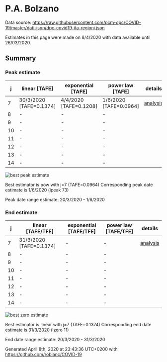 # P.A. Bolzano


Data source: https://raw.githubusercontent.com/pcm-dpc/COVID-19/master/dati-json/dpc-covid19-ita-regioni.json

Estimates in this page were made on 8/4/2020 with data available until 26/03/2020.


## Summary 

### Peak estimate 
|j|linear [TAFE]|exponential [TAFE]|power law [TAFE]|details|
|---|----|-----------|---------|-------|
|7|30/3/2020 [TAFE=0.1374]|4/4/2020 [TAFE=0.1208]|1/6/2020 [TAFE=0.0964]|[analysis](COVID-19_p.a._bolzano_j7_2020-03-26.md)|
|8|-|-|-||
|9|-|-|-||
|10|-|-|-||
|11|-|-|-||
|12|-|-|-||
|13|-|-|-||
|14|-|-|-||

![best peak estimate](COVID-19_p.a._bolzano_j7_2020-03-26.png)

Best estimator is pow with j=7 (TAFE=0.0964)
Corresponding peak date estimate is 1/6/2020 (ipeak 73)


Peak date range estimate: 20/3/2020 - 1/6/2020

### End estimate 
|j|linear [TAFE/TFE]|exponential [TAFE/TFE]|power law [TAFE/TFE]|details|
|---|----|-----------|---------|-------|
|7|31/3/2020 [TAFE=0.1374]|-|-|[analysis](COVID-19_p.a._bolzano_j7_2020-03-26.md)|
|8|-|-|-||
|9|-|-|-||
|10|-|-|-||
|11|-|-|-||
|12|-|-|-||
|13|-|-|-||
|14|-|-|-||

![best zero estimate](COVID-19_p.a._bolzano_j7_2020-03-26.png)

Best estimator is linear with j=7 (TAFE=0.1374)
Corresponding end date estimate is 31/3/2020 (izero 11)


End date range estimate: 20/3/2020 - 31/3/2020

Generated April 8th, 2020 at 23:43:36 UTC+0200 with https://github.com/robianc/COVID-19
